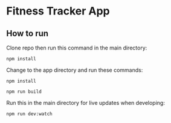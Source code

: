 # Fitness Tracker App

## How to run

Clone repo then run this command in the main directory:
```
npm install
```

Change to the app directory and run these commands:
```
npm install
```
```
npm run build
```

Run this in the main directory for live updates when developing:
```
npm run dev:watch
```
